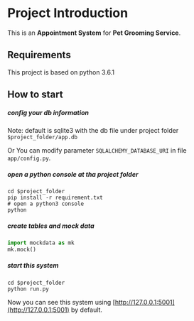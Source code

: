 # Project Introduction 

This is an **Appointment System** for **Pet Grooming Service**.

## Requirements
This project is based on python 3.6.1

## How to start
##### config your db information 
Note: default is sqlite3 with the db file under project folder `$project_folder/app.db`

Or You can modify parameter `SQLALCHEMY_DATABASE_URI` in file  `app/config.py`.

##### open a python console at tha project folder
```shell
cd $project_folder
pip install -r requirement.txt
# open a python3 console
python
```
##### create tables and mock data
```python
import mockdata as mk
mk.mock()
```

##### start this system
```shell
cd $project_folder
python run.py
```
Now you can see this system using [http://127.0.0.1:5001](http://127.0.0.1:5001) by default.